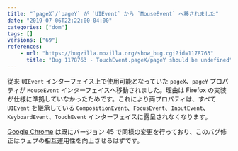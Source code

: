 ```yaml
---
title: "`pageX`/`pageY` が `UIEvent` から `MouseEvent` へ移されました"
date: "2019-07-06T22:22:00-04:00"
categories: ["dom"]
tags: []
versions: ["69"]
references:
    - url: "https://bugzilla.mozilla.org/show_bug.cgi?id=1178763"
      title: "Bug 1178763 - TouchEvent.pageX/pageY should be undefined"
---
```

従来 `UIEvent` インターフェイス上で使用可能となっていた `pageX`、`pageY` プロパティが `MouseEvent` インターフェイスへ移動されました。理由は Firefox の実装が仕様に準拠していなかったためです。これにより両プロパティは、すべて `UIEvent` を継承している `CompositionEvent`、`FocusEvent`、`InputEvent`、`KeyboardEvent`、`TouchEvent` インターフェイスに露呈されなくなります。

[Google Chrome](https://groups.google.com/a/chromium.org/d/topic/blink-dev/pcMwyHRhbCU/discussion) は既にバージョン 45 で同様の変更を行っており、このバグ修正はウェブの相互運用性を向上させるはずです。

